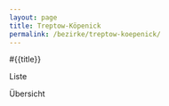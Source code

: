 ```yaml
---
layout: page
title: Treptow-Köpenick
permalink: /bezirke/treptow-koepenick/
---
```



#{{title}}

Liste

Übersicht